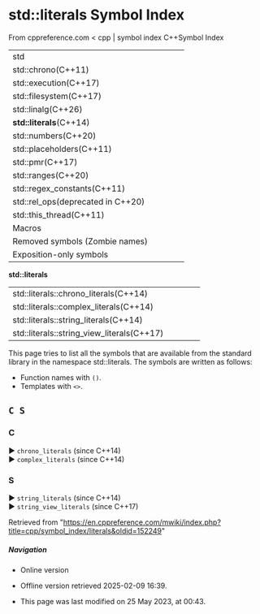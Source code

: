 # std::literals Symbol Index

From cppreference.com
< cpp‎ | symbol index
C++Symbol Index

|  |  |  |  |  |
| --- | --- | --- | --- | --- |
| std | | | | |
| std::chrono(C++11) | | | | |
| std::execution(C++17) | | | | |
| std::filesystem(C++17) | | | | |
| std::linalg(C++26) | | | | |
| ****std::literals****(C++14) | | | | |
| std::numbers(C++20) | | | | |
| std::placeholders(C++11) | | | | |
| std::pmr(C++17) | | | | |
| std::ranges(C++20) | | | | |
| std::regex_constants(C++11) | | | | |
| std::rel_ops(deprecated in C++20) | | | | |
| std::this_thread(C++11) | | | | |
| Macros | | | | |
| Removed symbols (Zombie names) | | | | |
| Exposition-only symbols | | | | |

****std::literals****

|  |  |  |  |  |
| --- | --- | --- | --- | --- |
| std::literals::chrono_literals(C++14) | | | | |
| std::literals::complex_literals(C++14) | | | | |
| std::literals::string_literals(C++14) | | | | |
| std::literals::string_view_literals(C++17) | | | | |

This page tries to list all the symbols that are available from the standard library in the namespace std::literals. The symbols are written as follows:

- Function names with `()`.
- Templates with `<>`.

## `C S`

### C

▶ `chrono_literals` (since C++14)  
▶ `complex_literals` (since C++14)

### S

▶ `string_literals` (since C++14)  
▶ `string_view_literals` (since C++17)

Retrieved from "<https://en.cppreference.com/mwiki/index.php?title=cpp/symbol_index/literals&oldid=152249>"

##### Navigation

- Online version
- Offline version retrieved 2025-02-09 16:39.

- This page was last modified on 25 May 2023, at 00:43.